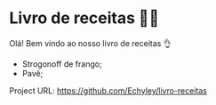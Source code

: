 # Livro de receitas :man_cook:

Olá! Bem vindo ao nosso livro de receitas :ok_hand:

- Strogonoff de frango;
- Pavê;

Project URL: https://github.com/Echyley/livro-receitas
